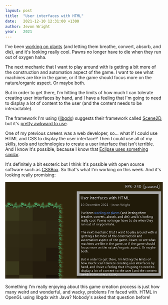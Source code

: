 ```yaml
---
layout: post
title:  "User interfaces with HTML"
date:   2021-12-10 12:31:00 +1300
author: Jevon Wright
year:   2021
---
```


I've been [working on plants](https://www.patreon.com/posts/trees-that-do-59150694)
(and letting them breathe, convert, absorb, and die), and it's looking really cool.
Pawns no longer have to die when they run out of oxygen haha.

The next mechanic that I want to play around with is getting a bit more of the
construction and automation aspect of the game. I want to see what machines are
like in the game, or if the game should focus more on the nature/organic aspect. Or
maybe both.

But in order to get there, I'm hitting the limits of how much I can tolerate creating
user interfaces by hand, and I have a feeling that I'm going to need to display
a lot of content to the user (and the content needs to be interactable).

The framework I'm using ([libgdx](https://github.com/libgdx/libgdx)) suggests their framework called
[Scene2D](https://rskupnik.github.io/libgdx-ui-overview), but it's
[pretty awkward to use](https://www.reddit.com/r/libgdx/comments/aiybmy/comment/eevf1az/?utm_source=reddit&utm_medium=web2x&context=3).

One of my previous careers was a web developer, so... what if I could use HTML and CSS to
display the user interface? Then I could use all of my skills, tools and technologies to
create a user interface that isn't terrible. And I know it's possible, because I know
that [Eclipse uses something similar](https://www.vogella.com/tutorials/Eclipse4CSS/article.html).

It's definitely a bit esoteric but I think it's possible with open source software
such as [CSSBox](https://github.com/radkovo/CSSBox). So that's what I'm working on this week.
And it's looking really promising:

[![Initial work in getting HTML in libgdx](/assets/screenshots/2021-12-10.png)](/assets/screenshots/2021-12-10.png)

Something I'm really enjoying about this game creation process is just how many weird
and wonderful, and wacky, problems I'm faced with. HTML in OpenGL using libgdx with Java?
Nobody's asked that question before!
